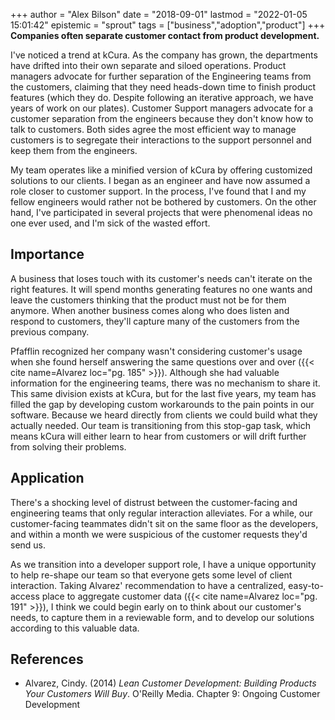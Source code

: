 +++
author = "Alex Bilson"
date = "2018-09-01"
lastmod = "2022-01-05 15:01:42"
epistemic = "sprout"
tags = ["business","adoption","product"]
+++
**Companies often separate customer contact from product development.**

I've noticed a trend at kCura.  As the company has grown, the departments have drifted into their own separate and siloed operations.  Product managers advocate for further separation of the Engineering teams from the customers, claiming that they need heads-down time to finish product features (which they do.  Despite following an iterative approach, we have years of work on our plates).  Customer Support managers advocate for a customer separation from the engineers because they don't know how to talk to customers.  Both sides agree the most efficient way to manage customers is to segregate their interactions to the support personnel and keep them from the engineers.

My team operates like a minified version of kCura by offering customized solutions to our clients.  I began as an engineer and have now assumed a role closer to customer support.  In the process, I've found that I and my fellow engineers would rather not be bothered by customers.  On the other hand, I've participated in several projects that were phenomenal ideas no one ever used, and I'm sick of the wasted effort.

## Importance

A business that loses touch with its customer's needs can't iterate on the right features.  It will spend months generating features no one wants and leave the customers thinking that the product must not be for them anymore.  When another business comes along who does listen and respond to customers, they'll capture many of the customers from the previous company.

Pfafflin recognized her company wasn't considering customer's usage when she found herself answering the same questions over and over ({{< cite name=Alvarez loc="pg. 185" >}}).  Although she had valuable information for the engineering teams, there was no mechanism to share it.  This same division exists at kCura, but for the last five years, my team has filled the gap by developing custom workarounds to the pain points in our software.  Because we heard directly from clients we could build what they actually needed.  Our team is transitioning from this stop-gap task, which means kCura will either learn to hear from customers or will drift further from solving their problems.

## Application

There's a shocking level of distrust between the customer-facing and engineering teams that only regular interaction alleviates.  For a while, our customer-facing teammates didn't sit on the same floor as the developers, and within a month we were suspicious of the customer requests they'd send us.

As we transition into a developer support role, I have a unique opportunity to help re-shape our team so that everyone gets some level of client interaction.  Taking Alvarez' recommendation to have a centralized, easy-to-access place to aggregate customer data ({{< cite name=Alvarez loc="pg. 191" >}}), I think we could begin early on to think about our customer's needs, to capture them in a reviewable form, and to develop our solutions according to this valuable data.

## References

- Alvarez, Cindy. (2014) _Lean Customer Development: Building Products Your Customers Will Buy_. O'Reilly Media. Chapter 9: Ongoing Customer Development
